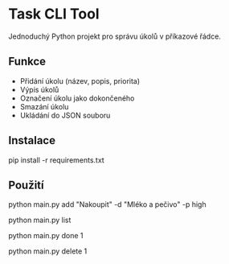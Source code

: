 # Task CLI Tool

Jednoduchý Python projekt pro správu úkolů v příkazové řádce.

## Funkce
- Přidání úkolu (název, popis, priorita)
- Výpis úkolů
- Označení úkolu jako dokončeného
- Smazání úkolu
- Ukládání do JSON souboru

## Instalace
pip install -r requirements.txt


## Použití
python main.py add "Nakoupit" -d "Mléko a pečivo" -p high

python main.py list

python main.py done 1

python main.py delete 1

